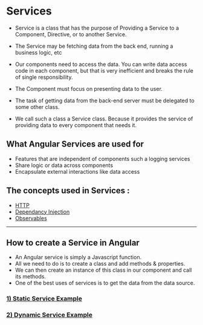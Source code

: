 # Services 

 - Service is a class that has the purpose of Providing a Service to a Component, Directive, or to another Service. 
 
 - The Service may be fetching data from the back end, running a business logic, etc
 - Our components need to access the data. You can write data access code in each component, but that is very inefficient and breaks the rule of single responsibility. 
 
 - The Component must focus on presenting data to the user. 
 
 - The task of getting data from the back-end server must be delegated to some other class.
 
 -   We call such a class a Service class. Because it provides the service of providing data to every component that needs it.

## What Angular Services are used for
- Features that are independent of components such a logging services
- Share logic or data across components
- Encapsulate external interactions like data access

## The concepts used in Services :
- [HTTP](https://developer.mozilla.org/en-US/docs/Web/HTTP)
- [Dependancy Injection](https://github.com/Girish-GAP/Angular/blob/main/Service_Dependancy/Dependancy.md)
- [Observables](https://github.com/Girish-GAP/Angular/blob/main/Service_Dependancy/observables.md)
 
------------------------------------------------- 

## How to create a Service in Angular
- An Angular service is simply a Javascript function. 
- All we need to do is to create a class and add methods & properties. 
- We can then create an instance of this class in our component and call its methods.
- One of the best uses of services is to get the data from the data source. 

### [1) Static Service Example](https://github.com/Girish-GAP/Angular/tree/main/Service_Dependancy/Service/src_Static_Service)
### [2) Dynamic Service Example](https://github.com/Girish-GAP/Angular/tree/main/Service_Dependancy/ServiceWithJsonData/src_Dynamic_Service)
